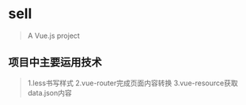 # sell

> A Vue.js project

## 项目中主要运用技术

> 1.less书写样式
> 2.vue-router完成页面内容转换
> 3.vue-resource获取data.json内容



